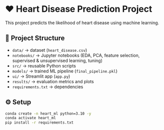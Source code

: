 # ❤️ Heart Disease Prediction Project

This project predicts the likelihood of heart disease using machine learning.

## 📂 Project Structure
- `data/` → dataset (`heart_disease.csv`)
- `notebooks/` → Jupyter notebooks (EDA, PCA, feature selection, supervised & unsupervised learning, tuning)
- `src/` → reusable Python scripts
- `models/` → trained ML pipeline (`final_pipeline.pkl`)
- `ui/` → Streamlit app (`app.py`)
- `results/` → evaluation metrics and plots
- `requirements.txt` → dependencies

## ⚙️ Setup
```bash
conda create -n heart_ml python=3.10 -y
conda activate heart_ml
pip install -r requirements.txt

